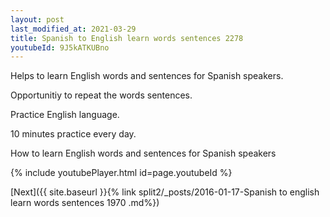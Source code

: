 ```yaml
---
layout: post
last_modified_at: 2021-03-29
title: Spanish to English learn words sentences 2278 
youtubeId: 9J5kATKUBno
---
```

 
 
Helps to learn English words and sentences for Spanish speakers.

Opportunitiy to repeat the words sentences. 

Practice English language. 
 
10 minutes practice every day. 
 
How to learn English words and sentences for Spanish speakers 
 
{% include youtubePlayer.html id=page.youtubeId %}
 
 
[Next]({{ site.baseurl }}{% link  split2/_posts/2016-01-17-Spanish to english learn words sentences 1970 .md%})
 
